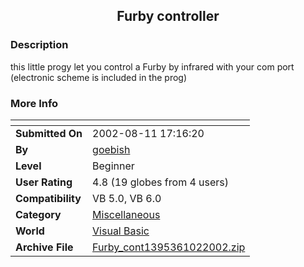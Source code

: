 ﻿<div align="center">

## Furby controller


</div>

### Description

this little progy let you control a Furby by infrared with your com port (electronic scheme is included in the prog)
 
### More Info
 


<span>             |<span>
---                |---
**Submitted On**   |2002-08-11 17:16:20
**By**             |[goebish](https://github.com/Planet-Source-Code/PSCIndex/blob/master/ByAuthor/goebish.md)
**Level**          |Beginner
**User Rating**    |4.8 (19 globes from 4 users)
**Compatibility**  |VB 5\.0, VB 6\.0
**Category**       |[Miscellaneous](https://github.com/Planet-Source-Code/PSCIndex/blob/master/ByCategory/miscellaneous__1-1.md)
**World**          |[Visual Basic](https://github.com/Planet-Source-Code/PSCIndex/blob/master/ByWorld/visual-basic.md)
**Archive File**   |[Furby\_cont1395361022002\.zip](https://github.com/Planet-Source-Code/goebish-furby-controller__1-39446/archive/master.zip)








